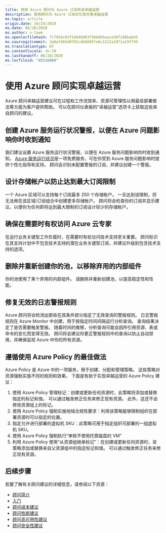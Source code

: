 ```yaml
---
title: 使用 Azure 顾问为 Azure 订阅改进卓越运营
description: 使用顾问为 Azure 订阅优化和完善卓越运营
ms.topic: article
origin.date: 10/24/2019
ms.date: 06/28/2020
ms.author: v-tawe
ms.openlocfilehash: 7c795dc03f5d446903f50b8d5eace36f240ba645
ms.sourcegitcommit: 3a8a7d65d0791cdb6695fe6c2222a1971a19f745
ms.translationtype: HT
ms.contentlocale: zh-CN
ms.lasthandoff: 06/28/2020
ms.locfileid: "85516804"
---
```

# <a name="achieve-operational-excellence-with-azure-advisor"></a>使用 Azure 顾问实现卓越运营

Azure 顾问卓越运营建议可在过程和工作流效率、资源可管理性以用最佳部署做法等方面为客户提供帮助。 可以在顾问仪表板的“卓越运营”选项卡上获取这些来自顾问的建议。

## <a name="create-azure-service-health-alerts-to-be-notified-when-azure-issues-affect-you"></a>创建 Azure 服务运行状况警报，以便在 Azure 问题影响你时收到通知

我们建议设置 Azure 服务运行状况警报，以便在 Azure 服务问题影响你时收到通知。 [Azure 服务运行状况](https://www.azure.cn/features/service-health/)是一项免费服务，可在你受到 Azure 服务问题影响时提供个性化指导和支持。 顾问会识别未配置警报的订阅，并建议创建一个警报。


## <a name="design-your-storage-accounts-to-prevent-hitting-the-maximum-subscription-limit"></a>设计存储帐户以防止达到最大订阅限制

一个 Azure 区域可以支持每个订阅最多 250 个存储帐户。 一旦达到该限制，将无法再在该区域/订阅组合中创建更多存储帐户。 顾问将会检查你的订阅并显示建议，以便你为任何即将达到最大限制的订阅设计较少的存储帐户。

## <a name="ensure-you-have-access-to-azure-cloud-experts-when-you-need-it"></a>确保在需要时有权访问 Azure 云专家

在运行业务关键型工作负载时，在需要时有权访问技术支持至关重要。 顾问标识在其支持计划中不包含技术支持的潜在业务关键型订阅，并建议升级到包含技术支持的选项。

## <a name="delete-and-recreate-your-pool-to-remove-a-deprecated-internal-component"></a>删除并重新创建你的池，以移除弃用的内部组件

你的池使用了某个弃用的内部组件。 请删除并重新创建池，以提高稳定性和性能。

## <a name="repair-invalid-log-alert-rules"></a>修复无效的日志警报规则

Azure 顾问将会检测出那些在其条件部分指定了无效查询的警报规则。 日志警报规则在 Azure Monitor 中创建，用于按指定时间间隔运行分析查询。 查询结果决定了是否需要触发警报。 随着时间的推移，分析查询可能会因所引用资源、表或命令的变化而变得无效。 顾问将会建议你更正警报规则中的查询以防止自动禁用，并确保监视 Azure 中你的所有资源。

## <a name="follow-best-practices-using-azure-policy"></a>遵循使用 Azure Policy 的最佳做法

Azure Policy 是 Azure 中的一项服务，用于创建、分配和管理策略。 这些策略对资源强制实施不同的规则和效果。 下面是有助于实现卓越运营的 Azure Policy 建议： 
1. 使用 Azure Policy 管理标记：创建或更新任何资源时，此策略将添加或替换指定的标记和值。 可以通过触发修正任务来修正现有资源。 此外，这还不会修改资源组上的标记。
2. 使用 Azure Policy 强制实施地域合规性要求：利用该策略能够限制组织在部署资源时可以指定的位置。 
3. 指定允许进行部署的虚拟机 SKU：此策略可用于指定组织可部署的一组虚拟机 SKU。
4. 使用 Azure Policy 强制执行“审核不使用托管磁盘的 VM”
5. 利用 Azure Policy 使用“从资源组继承标记”：在创建或更新任何资源时，该策略添加或替换来自父资源组中的指定标记和值。 可以通过触发修正任务来修正现有资源。

## <a name="next-steps"></a>后续步骤

若要了解有关顾问建议的详细信息，请参阅以下资源：
* [顾问简介](advisor-overview.md)
* [入门](advisor-get-started.md)
* [顾问成本建议](advisor-cost-recommendations.md)
* [顾问性能建议](advisor-performance-recommendations.md)
* [顾问高可用性建议](advisor-high-availability-recommendations.md)
* [顾问安全性建议](advisor-security-recommendations.md)
